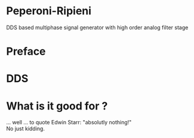 # Peperoni-Ripieni
DDS based multiphase signal generator with high order analog filter  stage
# Preface

# DDS

# What is it good for ?
... well ... to quote Edwin Starr: "absolutly nothing!"   
No just kidding. 
